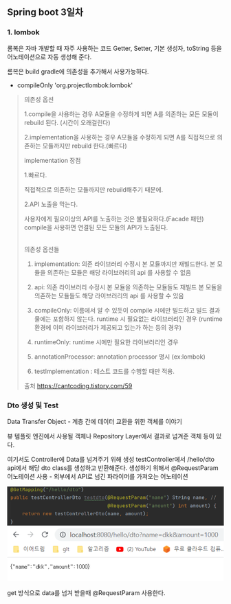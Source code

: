Spring boot 3일차
---

### 1. lombok
롬복은 자바 개발할 때 자주 사용하는 코드 Getter, Setter, 기본 생성자, toString 등을 어노테이션으로 자동 생성해 준다.

롬복은 build gradle에 의존성을 추가해서 사용가능하다.

- compileOnly 'org.projectlombok:lombok'


>의존성 옵션
>
>1.compile을 사용하는 경우
A모듈을 수정하게 되면 A를 의존하는 모든 모듈이 rebuild 된다. (시간이 오래걸린다)
>
>2.implementation을 사용하는 경우
A모듈을 수정하게 되면 A를 직접적으로 의존하는 모듈까지만 rebuild 한다.(빠르다)
>
>
>
>implementation 장점
>
>1.빠르다.
>
>직접적으로 의존하는 모듈까지만 rebuild해주기 때문에.
>
>2.API 노출을 막는다.
>
>사용자에게 필요이상의 API를 노출하는 것은 불필요하다.(Facade 패턴)
>compile을 사용하면 연결된 모든 모듈의 API가 노출된다.
> 
>
> <br>의존성 옵션들<br>
>1. implementation: 의존 라이브러리 수정시 본 모듈까지만 재빌드한다.
본 모듈을 의존하는 모듈은 해당 라이브러리의 api 를 사용할 수 없음
>
>2. api: 의존 라이브러리 수정시 본 모듈을 의존하는 모듈들도 재빌드
본 모듈을 의존하는 모듈들도 해당 라이브러리의 api 를 사용할 수 있음
>
>3. compileOnly: 이름에서 알 수 있듯이 compile 시에만 빌드하고 빌드 결과물에는 포함하지 않는다.
runtime 시 필요없는 라이브러리인 경우 (runtime 환경에 이미 라이브러리가 제공되고 있는가 하는 등의 경우)
>
>4. runtimeOnly: runtime 시에만 필요한 라이브러리인 경우
>
>5. annotationProcessor: annotation processor 명시 (ex:lombok)
>
>6. testImplementation : 테스트 코드를 수행할 때만 적용.
> 
> 출처 https://cantcoding.tistory.com/59

 ### Dto 생성 및 Test

Data Transfer Object - 계층 간에 데이터 교환을 위한 객체를 이야기

뷰 템플릿 엔진에서 사용될 객체나 Repository Layer에서 결과로 넘겨준 객체 등이 있다.

여기서도 Controller에 Data를 넘겨주기 위해 생성
testController에서 /hello/dto api에서 해당 dto class를 생성하고 반환해준다.
    생성하기 위해서 @RequestParam 어노테이션 사용 - 외부에서 API로 넘긴 파라이머를 가져오는 어노테이션


![img_1.png](img_1.png)
![img.png](img.png)

get 방식으로 data를 넘겨 받을때 @RequestParam 사용한다.

